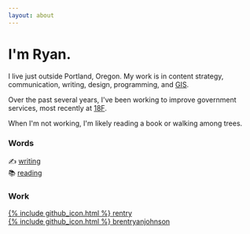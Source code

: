 ```yaml
---
layout: about
---
```


# I'm Ryan.

I live just outside Portland, Oregon. My work is in content strategy, communication, writing, design, programming, and [GIS](https://en.wikipedia.org/wiki/Geographic_information_science).

Over the past several years, I've been working to improve government services, most recently at [18F](https://18f.gsa.gov/).

When I'm not working, I'm likely reading a book or walking among trees.

### Words
✍️ [writing](/posts)<br>
📚 [reading](/books)

### Work
[{% include github_icon.html %} rentry](https://github.com/rentry)<br>
[{% include github_icon.html %} brentryanjohnson](https://github.com/brentryanjohnson)